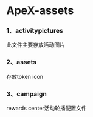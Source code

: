 # ApeX-assets

### 1、activitypictures
此文件主要存放活动图片
### 2、assets
存放token icon
### 3、campaign
rewards center活动轮播配置文件

